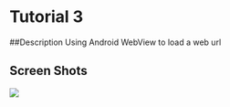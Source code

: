 # Tutorial 3

##Description
Using Android WebView to load a web url


## Screen Shots

<img src="https://raw.github.com/pradyumnad/CS560-T3/master/screen1.png"><br>